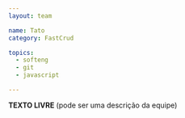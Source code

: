```yaml
---
layout: team

name: Tato
category: FastCrud

topics: 
  - softeng
  - git
  - javascript

---
```


**TEXTO LIVRE** (pode ser uma descrição da equipe)